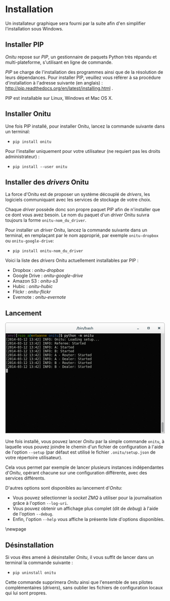 # Installation


Un installateur graphique sera fourni par la suite afin d'en simplifier l'installation sous Windows.


## Installer PIP

*Onitu* repose sur *PIP*, un gestionnaire de paquets Python très répandu et multi-plateforme, s'utilisant en ligne de commande.

*PIP* se charge de l'installation des programmes ainsi que de la résolution de leurs dépendances. Pour installer PIP, veuillez vous référer à sa procédure d'installation à l'adresse suivante (en anglais) : <http://pip.readthedocs.org/en/latest/installing.html> .

PIP est installable sur Linux, Windows et Mac OS X.

## Installer Onitu

Une fois PIP installé, pour installer Onitu, lancez la commande suivante dans un terminal:

* `pip install onitu`

Pour l'installer uniquement pour votre utilisateur (ne requiert pas les droits administrateur) :

* `pip install --user onitu`


## Installer des *drivers* Onitu

La force d'Onitu est de proposer un système découplé de *drivers*, les logiciels communiquant avec les services de stockage de votre choix.

Chaque *driver* possède donc son propre paquet PIP afin de n'installer que ce dont vous avez besoin. Le nom du paquet d'un *driver* Onitu suivra toujours la forme `onitu-nom_du_driver`.

Pour installer un *driver* Onitu, lancez la commande suivante dans un terminal, en remplaçant par le nom approprié, par exemple `onitu-dropbox` ou `onitu-google-drive`:

* `pip install onitu-nom_du_driver`

Voici la liste des *drivers* Onitu actuellement installables par PIP :

* Dropbox : *onitu-dropbox*
* Google Drive : *onitu-google-drive*
* Amazon S3 : *onitu-s3*
* Hubic : *onitu-hubic*
* Flickr : *onitu-flickr*
* Evernote : *onitu-evernote*


## Lancement

![](imgs/screen_onitu.png)

Une fois installé, vous pouvez lancer *Onitu* par la simple commande `onitu`, à laquelle vous pouvez joindre le chemin d'un fichier de configuration à l'aide de l'option `--setup` (par défaut est utilisé le fichier `.onitu/setup.json` de votre répertoire utilisateur).

Cela vous permet par exemple de lancer plusieurs instances indépendantes d'*Onitu*, opérant chacune sur une configuration différente, avec des services différents.

D'autres options sont disponibles au lancement d'*Onitu*:

* Vous pouvez sélectionner la *socket* *ZMQ* à utiliser pour la journalisation grâce à l'option `--log-uri`.
* Vous pouvez obtenir un affichage plus complet (dit de *debug*) à l'aide de l'option `--debug`.
* Enfin, l'option `--help` vous affiche la présente liste d'options disponibles.

\newpage

## Désinstallation

Si vous êtes amené à désinstaller *Onitu*, il vous suffit de lancer dans un terminal la commande suivante :

* `pip uninstall onitu`

Cette commande supprimera *Onitu* ainsi que l'ensemble de ses pilotes complémentaires (*drivers*), sans oublier les fichiers de configuration locaux qui lui sont propres.
